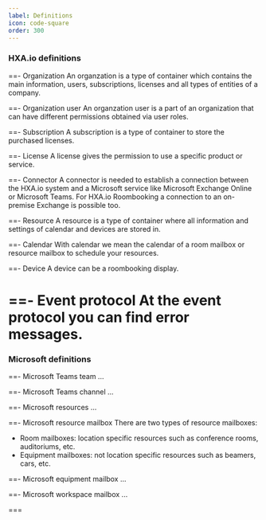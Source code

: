 ```yaml
---
label: Definitions
icon: code-square
order: 300
---
```


### HXA.io definitions

==- Organization
An organzation is a type of container which contains the main information, users, subscriptions, licenses and all types of entities of a company.

==- Organization user
An organzation user is a part of an organization that can have different permissions obtained via user roles.

==- Subscription
A subscription is a type of container to store the purchased licenses.

==- License
A license gives the permission to use a specific product or service.

==- Connector
A connector is needed to establish a connection between the HXA.io system and a Microsoft service like Microsoft Exchange Online or Microsoft Teams. For HXA.io Roombooking a connection to an on-premise Exchange is possible too.

==- Resource
A resource is a type of container where all information and settings of calendar and devices are stored in.

==- Calendar
With calendar we mean the calendar of a room mailbox or resource mailbox to schedule your resources.

==- Device
A device can be a roombooking display.

==- Event protocol
At the event protocol you can find error messages.
===


### Microsoft definitions

==- Microsoft Teams team
...

==- Microsoft Teams channel
...

==- Microsoft resources
...

==- Microsoft resource mailbox
There are two types of resource mailboxes:
- Room mailboxes: location specific resources such as conference rooms, auditoriums, etc. 
- Equipment mailboxes: not location specific resources such as beamers, cars, etc.



==- Microsoft equipment mailbox
...

==- Microsoft workspace mailbox
...

===
